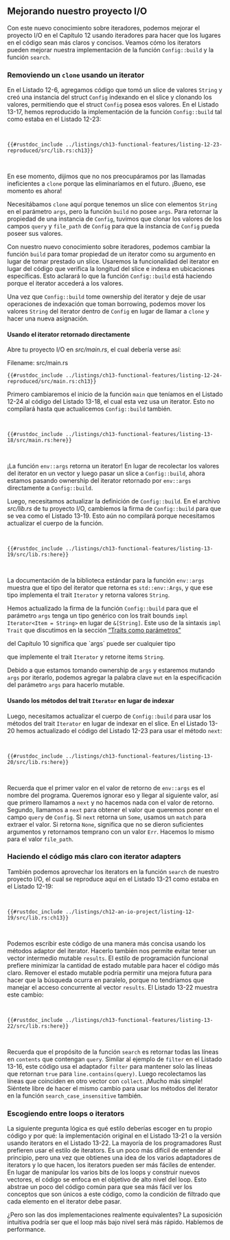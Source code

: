 ## Mejorando nuestro proyecto I/O

Con este nuevo conocimiento sobre iteradores, podemos mejorar el proyecto I/O
en el Capítulo 12 usando iteradores para hacer que los lugares en el código
sean más claros y concisos. Veamos cómo los iterators pueden mejorar nuestra
implementación de la función `Config::build` y la función `search`.

### Removiendo un `clone` usando un iterator

En el Listado 12-6, agregamos código que tomó un slice de valores `String` y
creó una instancia del struct `Config` indexando en el slice y clonando
los valores, permitiendo que el struct `Config` posea esos valores. En el
Listado 13-17, hemos reproducido la implementación de la función `Config::build`
tal como estaba en el Listado 12-23:

<Listing number="13-17" file-name="src/lib.rs" caption="Reproducción de la función `Config::build` del Listing 12-23">

```rust,ignore
{{#rustdoc_include ../listings/ch13-functional-features/listing-12-23-reproduced/src/lib.rs:ch13}}
```

</Listing>

En ese momento, dijimos que no nos preocupáramos por las llamadas ineficientes
a `clone` porque las eliminaríamos en el futuro. ¡Bueno, ese momento es ahora!

Necesitábamos `clone` aquí porque tenemos un slice con elementos `String` en el
parámetro `args`, pero la función `build` no posee `args`. Para retornar la
propiedad de una instancia de `Config`, tuvimos que clonar los valores de los
campos `query` y `file_path` de `Config` para que la instancia de `Config`
pueda poseer sus valores.

Con nuestro nuevo conocimiento sobre iteradores, podemos cambiar la función
`build` para tomar propiedad de un iterator como su argumento en lugar de
tomar prestado un slice. Usaremos la funcionalidad del iterator en lugar del
código que verifica la longitud del slice e indexa en ubicaciones específicas.
Esto aclarará lo que la función `Config::build` está haciendo porque el
iterator accederá a los valores.

Una vez que `Config::build` tome ownership del iterator y deje de usar
operaciones de indexación que toman borrowing, podemos mover los valores
`String` del iterator dentro de `Config` en lugar de llamar a `clone` y hacer
una nueva asignación.

#### Usando el iterator retornado directamente

Abre tu proyecto I/O en _src/main.rs_, el cual debería verse así:

<span class="filename">Filename: src/main.rs</span>

```rust,ignore
{{#rustdoc_include ../listings/ch13-functional-features/listing-12-24-reproduced/src/main.rs:ch13}}
```

Primero cambiaremos el inicio de la función `main` que teníamos en el Listado
12-24 al código del Listado 13-18, el cual esta vez usa un iterator. Esto no
compilará hasta que actualicemos `Config::build` también.

<Listing number="13-18" file-name="src/main.rs" caption="Pasando el valor de retorno de `env::args` a `Config::build`">

```rust,ignore,does_not_compile
{{#rustdoc_include ../listings/ch13-functional-features/listing-13-18/src/main.rs:here}}
```

</Listing>

¡La función `env::args` retorna un iterator! En lugar de recolectar los valores
del iterator en un vector y luego pasar un slice a `Config::build`, ahora
estamos pasando ownership del iterator retornado por `env::args` directamente a
`Config::build`.

Luego, necesitamos actualizar la definición de `Config::build`. En el archivo
_src/lib.rs_ de tu proyecto I/O, cambiemos la firma de `Config::build` para que
se vea como el Listado 13-19. Esto aún no compilará porque necesitamos
actualizar el cuerpo de la función.

<Listing number="13-19" file-name="src/lib.rs" caption="Actualizando la firma de `Config::build` para esperar un iterator">

```rust,ignore,does_not_compile
{{#rustdoc_include ../listings/ch13-functional-features/listing-13-19/src/lib.rs:here}}
```

</Listing>

La documentación de la biblioteca estándar para la función `env::args` muestra
que el tipo del iterator que retorna es `std::env::Args`, y que ese tipo
implementa el trait `Iterator` y retorna valores `String`.

Hemos actualizado la firma de la función `Config::build` para que el parámetro
`args` tenga un tipo genérico con los trait bounds
`impl Iterator<Item = String>` en lugar de `&[String]`. Este uso de la sintaxis
`impl Trait` que discutimos en la sección [“Traits como parámetros”][impl-trait]

<!-- ignore --> del Capítulo 10 significa que `args` puede ser cualquier tipo

que implemente el trait `Iterator` y retorne items `String`.

Debido a que estamos tomando ownership de `args` y estaremos mutando `args`
por iterarlo, podemos agregar la palabra clave `mut` en la especificación del
parámetro `args` para hacerlo mutable.

#### Usando los métodos del trait `Iterator` en lugar de indexar

Luego, necesitamos actualizar el cuerpo de `Config::build` para usar los
métodos del trait `Iterator` en lugar de indexar en el slice. En el Listado
13-20 hemos actualizado el código del Listado 12-23 para usar el método `next`:

<Listing number="13-20" file-name="src/lib.rs" caption="Changing the body of `Config::build` to use iterator methods">

```rust,noplayground
{{#rustdoc_include ../listings/ch13-functional-features/listing-13-20/src/lib.rs:here}}
```

</Listing>

Recuerda que el primer valor en el valor de retorno de `env::args` es el nombre
del programa. Queremos ignorar eso y llegar al siguiente valor, así que
primero llamamos a `next` y no hacemos nada con el valor de retorno. Segundo,
llamamos a `next` para obtener el valor que queremos poner en el campo `query`
de `Config`. Si `next` retorna un `Some`, usamos un `match` para extraer el
valor. Si retorna `None`, significa que no se dieron suficientes argumentos y
retornamos temprano con un valor `Err`. Hacemos lo mismo para el valor
`file_path`.

### Haciendo el código más claro con iterator adapters

También podemos aprovechar los iterators en la función `search` de nuestro
proyecto I/O, el cual se reproduce aquí en el Listado 13-21 como estaba en el
Listado 12-19:

<Listing number="13-21" file-name="src/lib.rs" caption="La implementación de la función `search` del Listing 12-19">

```rust,ignore
{{#rustdoc_include ../listings/ch12-an-io-project/listing-12-19/src/lib.rs:ch13}}
```

</Listing>

Podemos escribir este código de una manera más concisa usando los métodos
adaptor del iterator. Hacerlo también nos permite evitar tener un vector
intermedio mutable `results`. El estilo de programación funcional prefiere
minimizar la cantidad de estado mutable para hacer el código más claro. Remover
el estado mutable podría permitir una mejora futura para hacer que la búsqueda
ocurra en paralelo, porque no tendríamos que manejar el acceso concurrente al
vector `results`. El Listado 13-22 muestra este cambio:

<Listing number="13-22" file-name="src/lib.rs" caption="Utilizando método iterator adaptor en la implementación de la función `search`">

```rust,ignore
{{#rustdoc_include ../listings/ch13-functional-features/listing-13-22/src/lib.rs:here}}
```

</Listing>

Recuerda que el propósito de la función `search` es retornar todas las líneas
en `contents` que contengan `query`. Similar al ejemplo de `filter` en el
Listado 13-16, este código usa el adaptador `filter` para mantener solo las
líneas que retornan `true` para `line.contains(query)`. Luego recolectamos las
líneas que coinciden en otro vector con `collect`. ¡Mucho más simple! Siéntete
libre de hacer el mismo cambio para usar los métodos del iterator en la función
`search_case_insensitive` también.

### Escogiendo entre loops o iterators

La siguiente pregunta lógica es qué estilo deberías escoger en tu propio código
y por qué: la implementación original en el Listado 13-21 o la versión usando
iterators en el Listado 13-22. La mayoría de los programadores Rust prefieren
usar el estilo de iterators. Es un poco más difícil de entender al principio,
pero una vez que obtienes una idea de los varios adaptadores de iterators y lo
que hacen, los iterators pueden ser más fáciles de entender. En lugar de
manipular los varios bits de los loops y construir nuevos vectores, el código
se enfoca en el objetivo de alto nivel del loop. Esto abstrae un poco del
código común para que sea más fácil ver los conceptos que son únicos a este
código, como la condición de filtrado que cada elemento en el iterator debe
pasar.

¿Pero son las dos implementaciones realmente equivalentes? La suposición
intuitiva podría ser que el loop más bajo nivel será más rápido. Hablemos de
performance.

[impl-trait]: ch10-02-traits.html#traits-como-parametros
